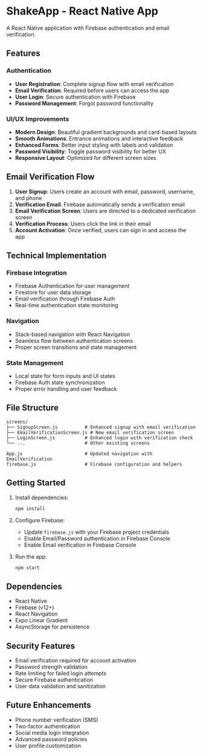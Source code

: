 # ShakeApp - React Native App

A React Native application with Firebase authentication and email verification.

## Features

### Authentication
- **User Registration**: Complete signup flow with email verification
- **Email Verification**: Required before users can access the app
- **User Login**: Secure authentication with Firebase
- **Password Management**: Forgot password functionality

### UI/UX Improvements
- **Modern Design**: Beautiful gradient backgrounds and card-based layouts
- **Smooth Animations**: Entrance animations and interactive feedback
- **Enhanced Forms**: Better input styling with labels and validation
- **Password Visibility**: Toggle password visibility for better UX
- **Responsive Layout**: Optimized for different screen sizes

## Email Verification Flow

1. **User Signup**: Users create an account with email, password, username, and phone
2. **Verification Email**: Firebase automatically sends a verification email
3. **Email Verification Screen**: Users are directed to a dedicated verification screen
4. **Verification Process**: Users click the link in their email
5. **Account Activation**: Once verified, users can sign in and access the app

## Technical Implementation

### Firebase Integration
- Firebase Authentication for user management
- Firestore for user data storage
- Email verification through Firebase Auth
- Real-time authentication state monitoring

### Navigation
- Stack-based navigation with React Navigation
- Seamless flow between authentication screens
- Proper screen transitions and state management

### State Management
- Local state for form inputs and UI states
- Firebase Auth state synchronization
- Proper error handling and user feedback

## File Structure

```
screens/
├── SignupScreen.js          # Enhanced signup with email verification
├── EmailVerificationScreen.js # New email verification screen
├── LoginScreen.js           # Enhanced login with verification check
└── ...                      # Other existing screens

App.js                       # Updated navigation with EmailVerification
firebase.js                  # Firebase configuration and helpers
```

## Getting Started

1. Install dependencies:
   ```bash
   npm install
   ```

2. Configure Firebase:
   - Update `firebase.js` with your Firebase project credentials
   - Enable Email/Password authentication in Firebase Console
   - Enable Email verification in Firebase Console

3. Run the app:
   ```bash
   npm start
   ```

## Dependencies

- React Native
- Firebase (v12+)
- React Navigation
- Expo Linear Gradient
- AsyncStorage for persistence

## Security Features

- Email verification required for account activation
- Password strength validation
- Rate limiting for failed login attempts
- Secure Firebase authentication
- User data validation and sanitization

## Future Enhancements

- Phone number verification (SMS)
- Two-factor authentication
- Social media login integration
- Advanced password policies
- User profile customization
